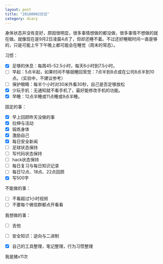 ```yaml
---
layout: post
title: "20180902日记"
category: diary
---
```


身体状态并没有变好，原因很明显，很多事情想做的都没做，很多事情不想做的就在做。就像现在是9月2日凌晨4点了，但却还睡不着。不过还好睡眠时间一直是够的，只是可能上午下午晚上都可能会在睡觉（周末的常态）。



习惯：

- [x] 足够的休息：每周45-52.5小时，每天6小时到7.5小时。
- [ ] 早起：5点半起，如果时间不够就睡回笼觉：7点半到8点或在公司8点半到10点。（实验中，不建议参考）
- [ ] 保护眼睛：每半个小时对30米外看30秒，自己是否足够放松
- [x] 少玩手机：无通知就不看手机了，最好能修改手机的功能。
- [x] 早睡：12点半睡或11点睡或9点半睡。

固定的事：
- [x] 早上回顾昨天没做的事
- [x] 拉伸与活动
- [x] 锻炼身体
- [x] 激励自己
- [x] 每日安全新闻
- [ ] 足球状态保持
- [ ] 写代码状态保持
- [ ] hack状态保持
- [ ] 每日复习与每日知识记录
- [ ] 每日12点、18点、22点回顾
- [x] 写500字

不能做的事：
- [ ] 不看超过1小时视频
- [ ] 不要每个微信群都点开看看

我想做的事：
- [ ] 吉他
- [ ] 安全知识：逆向与二进制
- [x] 自己的工具整理，笔记整理，行为习惯整理


我是猪x11次
